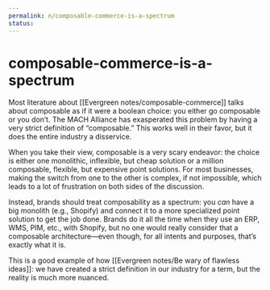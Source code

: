 ```yaml
---
permalink: n/composable-commerce-is-a-spectrum
status: 
---
```

# composable-commerce-is-a-spectrum

Most literature about [[Evergreen notes/composable-commerce]] talks about composable as if it were a boolean choice: you either go composable or you don’t. The MACH Alliance has exasperated this problem by having a very strict definition of “composable.” This works well in their favor, but it does the entire industry a disservice.

When you take their view, composable is a very scary endeavor: the choice is either one monolithic, inflexible, but cheap solution or a million composable, flexible, but expensive point solutions. For most businesses, making the switch from one to the other is complex, if not impossible, which leads to a lot of frustration on both sides of the discussion.

Instead, brands should treat composability as a spectrum: you _can_ have a big monolith (e.g., Shopify) and connect it to a more specialized point solution to get the job done. Brands do it all the time when they use an ERP, WMS, PIM, etc., with Shopify, but no one would really consider that a composable architecture—even though, for all intents and purposes, that’s exactly what it is.

This is a good example of how [[Evergreen notes/Be wary of flawless ideas]]: we have created a strict definition in our industry for a term, but the reality is much more nuanced.
